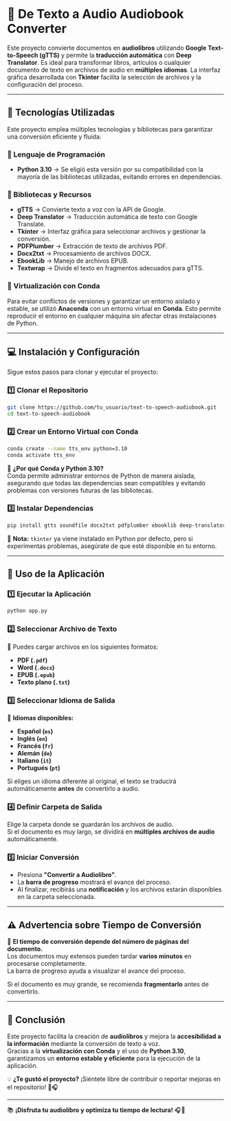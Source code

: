 # 📖 De Texto a Audio Audiobook Converter

Este proyecto convierte documentos en **audiolibros** utilizando **Google Text-to-Speech (gTTS)** y permite la **traducción automática** con **Deep Translator**. Es ideal para transformar libros, artículos o cualquier documento de texto en archivos de audio en **múltiples idiomas**. La interfaz gráfica desarrollada con **Tkinter** facilita la selección de archivos y la configuración del proceso.

---

## 🚀 Tecnologías Utilizadas

Este proyecto emplea múltiples tecnologías y bibliotecas para garantizar una conversión eficiente y fluida:

### 🔹 Lenguaje de Programación

- **Python 3.10** → Se eligió esta versión por su compatibilidad con la mayoría de las bibliotecas utilizadas, evitando errores en dependencias.

### 🔹 Bibliotecas y Recursos

- **gTTS** → Convierte texto a voz con la API de Google.
- **Deep Translator** → Traducción automática de texto con Google Translate.
- **Tkinter** → Interfaz gráfica para seleccionar archivos y gestionar la conversión.
- **PDFPlumber** → Extracción de texto de archivos PDF.
- **Docx2txt** → Procesamiento de archivos DOCX.
- **EbookLib** → Manejo de archivos EPUB.
- **Textwrap** → Divide el texto en fragmentos adecuados para gTTS.

### 🔹 Virtualización con Conda

Para evitar conflictos de versiones y garantizar un entorno aislado y estable, se utilizó **Anaconda** con un entorno virtual en **Conda**. Esto permite reproducir el entorno en cualquier máquina sin afectar otras instalaciones de Python.

---

## 💻 Instalación y Configuración

Sigue estos pasos para clonar y ejecutar el proyecto:

### 1️⃣ Clonar el Repositorio

```bash
git clone https://github.com/tu_usuario/text-to-speech-audiobook.git
cd text-to-speech-audiobook
```

### 2️⃣ Crear un Entorno Virtual con Conda

```bash
conda create --name tts_env python=3.10
conda activate tts_env
```

📌 **¿Por qué Conda y Python 3.10?**  
Conda permite administrar entornos de Python de manera aislada, asegurando que todas las dependencias sean compatibles y evitando problemas con versiones futuras de las bibliotecas.

### 3️⃣ Instalar Dependencias

```bash
pip install gtts soundfile docx2txt pdfplumber ebooklib deep-translator
```

🔹 **Nota:** `tkinter` ya viene instalado en Python por defecto, pero si experimentas problemas, asegúrate de que esté disponible en tu entorno.

---

## 🔧 Uso de la Aplicación

### 1️⃣ Ejecutar la Aplicación

```bash
python app.py
```

### 2️⃣ Seleccionar Archivo de Texto

📌 Puedes cargar archivos en los siguientes formatos:

- **PDF (`.pdf`)**
- **Word (`.docx`)**
- **EPUB (`.epub`)**
- **Texto plano (`.txt`)**

### 3️⃣ Seleccionar Idioma de Salida

📌 **Idiomas disponibles:**
- **Español (`es`)**
- **Inglés (`en`)**
- **Francés (`fr`)**
- **Alemán (`de`)**
- **Italiano (`it`)**
- **Portugués (`pt`)**

Si eliges un idioma diferente al original, el texto se traducirá automáticamente **antes** de convertirlo a audio.

### 4️⃣ Definir Carpeta de Salida

Elige la carpeta donde se guardarán los archivos de audio.  
Si el documento es muy largo, se dividirá en **múltiples archivos de audio** automáticamente.

### 5️⃣ Iniciar Conversión

- Presiona **"Convertir a Audiolibro"**.
- La **barra de progreso** mostrará el avance del proceso.
- Al finalizar, recibirás una **notificación** y los archivos estarán disponibles en la carpeta seleccionada.

---

## ⚠️ Advertencia sobre Tiempo de Conversión

📌 **El tiempo de conversión depende del número de páginas del documento.**  
Los documentos muy extensos pueden tardar **varios minutos** en procesarse completamente.  
La barra de progreso ayuda a visualizar el avance del proceso.  

Si el documento es muy grande, se recomienda **fragmentarlo** antes de convertirlo.

---

## 🎯 Conclusión

Este proyecto facilita la creación de **audiolibros** y mejora la **accesibilidad a la información** mediante la conversión de texto a voz.  
Gracias a la **virtualización con Conda** y el uso de **Python 3.10**, garantizamos un **entorno estable y eficiente** para la ejecución de la aplicación.

💡 **¿Te gustó el proyecto?** ¡Siéntete libre de contribuir o reportar mejoras en el repositorio! 🚀🎧

---

📚 **¡Disfruta tu audiolibro y optimiza tu tiempo de lectura!** 🎧📖

